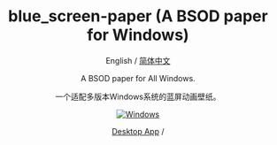 
<div align="center">

<h1 align="center">blue_screen-paper (A BSOD paper for Windows)</h1>

English / [简体中文](./README_CN.md)

A BSOD paper for All Windows.

一个适配多版本Windows系统的蓝屏动画壁纸。

[![Windows][Windows-image]][download-url]


 [Desktop App](https://github.com/Yidadaa/ChatGPT-Next-Web/releases) / 


[download-url]: https://github.com/Yidadaa/ChatGPT-Next-Web/releases

[Windows-image]: https://img.shields.io/badge/-Windows-blue?logo=windows
